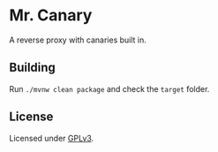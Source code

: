 # Mr. Canary

A reverse proxy with canaries built in.


## Building

Run `./mvnw clean package` and check the `target` folder.

## License

Licensed under [GPLv3](https://www.gnu.org/licenses/gpl-3.0.html).
